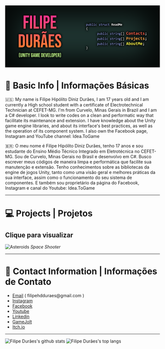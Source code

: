 [![Header](https://raw.githubusercontent.com/filipeduraes/filipeduraes/main/Header_GithubReadme.png "Header")](https://www.linkedin.com/in/filipeduraes/)

# 👋 Basic Info | Informações Básicas

🇺🇸: My name is Filipe Hipólito Diniz Durães, I am 17 years old and I am currently a High school student with a certificate of Electrotechnical Technician at CEFET-MG.
I'm from Curvelo, Minas Gerais in Brazil and I am a C# developer. I look to write codes on a clean and performatic way that facilitate its maintenance and extension. I have knowledge about the Unity game engine libraries, and about its interface's best practices, as well as the operation of its component system. I also own the Facebook page, Instagram and YouTube channel: Idea.ToGame

🇧🇷: O meu nome é Filipe Hipólito Diniz Durães, tenho 17 anos e sou estudante do Ensino Médio Técnico Integrado em Eletrotécnica no CEFET-MG.
Sou de Curvelo, Minas Gerais no Brasil e desenvolvo em C#. Busco escrever meus códigos de maneira limpa e performática que facilite sua manutenção e extensão. Tenho conhecimentos sobre as bibliotecas da engine de jogos Unity, tanto como uma visão geral e melhores práticas da sua interface, assim como o funcionamento do seu sistema de componentes. E também sou proprietário da página do Facebook, Instagram e canal do Youtube: Idea.ToGame

<hr>

# 💻 Projects | Projetos
## Clique para visualizar

<tr>
	<td align="center">
		<img href="https://github.com/ideatogame/SpaceShooterSample" src="https://github.com/ideatogame/SpaceShooterSample/blob/main/image_2021-04-28_172339.png" alt="Asteroids" width="200"/>
		<em>Space Shooter</em>
	</td>
</tr>

<hr>

# 📱 Contact Information | Informações de Contato

<ul>
	<li><a href="mailto:filipehdduraes@gmail.com">Email</a> ( filipehdduraes@gmail.com )</li>
	<li><a href="https://www.instagram.com/idea.togame">Instagram</a></li>
    	<li><a href="https://facebook.com/idea.togame">Facebook</a></li>
    	<li><a href="https://www.youtube.com/channel/UCoLD9_rZpGvsr-7PoV0ynRw">Youtube</a></li>
	<li><a href="https://linkedin.com/in/filipeduraes">Linkedin</a></li>
	<li><a href="https://gamejolt.com/@IdeaToGame">GameJolt</a></li>
	<li><a href="https://fhdduraes.itch.io">Itch.io</a></li>
</ul>

<hr>

<img src="https://github-readme-stats.vercel.app/api?username=filipeduraes&show_icons=true&?count_private=true&theme=dracula&include_all_commits=true" height="150" alt="Filipe Durães's github stats" /> <img src="https://github-readme-stats.vercel.app/api/top-langs/?username=filipeduraes&hide=Makefile&layout=compact&theme=dracula" height="150" alt="Filipe Durães's top langs" />
